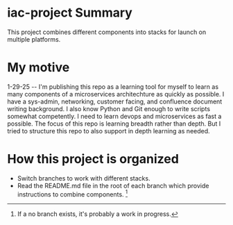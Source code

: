 # iac-project Summary
This project combines different components into stacks for launch on multiple platforms.

# My motive
1-29-25 -- I'm publishing this repo as a learning tool for myself to learn as many components of a microservices architechture as quickly as possible. I have a sys-admin, networking, customer facing, and confluence document writing background. I also know Python and Git enough to write scripts somewhat competently. I need to learn devops and microservices as fast a possible. The focus of this repo is learning breadth rather than depth. But I tried to structure this repo to also support in depth learning as needed.

# How this project is organized
- Switch branches to work with different stacks.
- Read the README.md file in the root of each branch which provide instructions to combine components. [^1]

[^1]: If a no branch exists, it's probably a work in progress.

